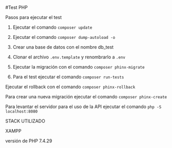 
#Test PHP

Pasos para ejecutar el test

1. Ejecutar el comando ```composer update```

2. Ejecutar el comando ```composer dump-autoload -o```

3. Crear una base de datos con el nombre db_test

5. Clonar el archivo ```.env.template``` y renombrarlo a ```.env```

6. Ejecutar la migración con el comando ```composer phinx-migrate```

7. Para el test ejecutar el comando ```composer run-tests```

Ejecutar el rollback con el comando ```composer phinx-rollback```

Para crear una nueva migración ejecutar el comando ```composer phinx-create```

Para levantar el servidor para el uso de la API ejecutar el comando ```php -S localhost:8080```

STACK UTILIZADO 

XAMPP

versión de PHP 7.4.29
